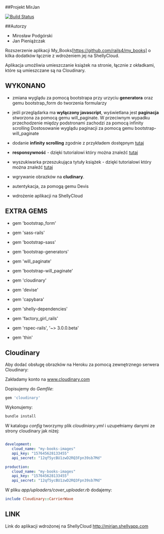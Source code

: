 ##Projekt MirJan

[![Build Status](https://travis-ci.org/Pelen/mirjan.svg?branch=master)](https://travis-ci.org/Pelen/mirjan)

##Autorzy

* Mirosław Podgórski
* Jan Pieniążczak

Rozszerzenie aplikacji My_Books[https://github.com/rails4/my_books] o kilka dodatków łącznie z wdrożeniem jej na ShellyCloud.

Aplikacja umożliwia umieszczanie książek na stronie, łącznie z okładkami, które są umieszczane są na Cloudinary.


## WYKONANO

* zmiana wyglądu za pomocą bootstrapa przy urzyciu <b>generatora</b> oraz gemu bootstrap_form do tworzenia formularzy

* jeśli przeglądarka ma <b>wyłączony javascript</b>, wyświetlana jest <b>paginacja</b> stworzona za pomocą gemu will_paginate. W przeciwnym wypadku przechodzenie między podstronami zachodzi za pomocą infinity scrolling Dostosowanie wyglądu paginacji za pomocą gemu bootstrap-will_paginate

* dodanie <b>infinity scrolling</b> zgodnie z przykładem dostępnym [tutaj](https://gist.github.com/qbraksa/5606187)

* <b>responsywność</b> - dzięki tutorialowi który można znaleźć [tutaj](http://css-tricks.com/responsive-data-tables/)

* wyszukiwarka przeszukująca tytuły książek - dzięki tutorialowi który można znaleźć [tutaj](http://www.jorgecoca.com/buils-search-form-ruby-rails)

* wgrywanie obrazków na <b>cludinary</b>.

* autentykacja, za pomogą gemu Devis

* wdrożenie aplikacji na ShellyCloud


## EXTRA GEMS

* gem 'bootstrap_form'

* gem 'sass-rails'

* gem 'bootstrap-sass'

* gem 'bootstrap-generators'

* gem 'will_paginate'

* gem 'bootstrap-will_paginate'

* gem 'cloudinary'

* gem 'devise'

* gem 'capybara'

* gem 'shelly-dependencies'

* gem 'factory_girl_rails'

* gem 'rspec-rails', '~> 3.0.0.beta'

* gem 'thin'

## Cloudinary

Aby dodać obsługę obrazków na Heroku za pomocą zewnętrznego serwera Cloudinary:

Zakładamy konto na www.cloudinary.com

Dopisujemy do *Gemfile*:

```ruby
gem 'cloudinary'
```

Wykonujemy:

```sh
bundle install
```

W katalogu *config* tworzymy plik *cloudiniary.yml* i uzupełniamy danymi ze strony cloudinary jak niżej:

```yml

development:
   cloud_name: "my-books-images"
   api_key: "157645628133455"
   api_secret: "12qf5ycBU1zwD2RQ3Fpn39sb7Md"

production:
   cloud_name: "my-books-images"
   api_key: "157645628133455"
   api_secret: "12qf5ycBU1zwD2RQ3Fpn39sb7Md"

```

W pliku *app/uploaders/cover_uploader.rb* dodajemy:

```ruby
include Cloudinary::CarrierWave
```

## LINK

Link do aplikacji wdrożonej na ShellyCloud http://mirjan.shellyapp.com

